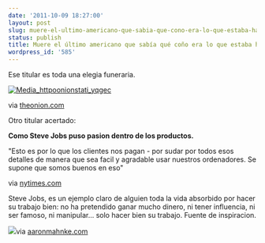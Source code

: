 ```yaml
---
date: '2011-10-09 18:27:00'
layout: post
slug: muere-el-ultimo-americano-que-sabia-que-cono-era-lo-que-estaba-haciendo
status: publish
title: Muere el último americano que sabía qué coño era lo que estaba haciendo
wordpress_id: '585'
---
```



    

Ese titular es toda una elegia funeraria.








[![Media_httpoonionstati_yqgec](http://jjdenis.files.wordpress.com/2011/10/media_httpoonionstati_yqgec-scaled1000.jpg?w=300)](http://jjdenis.files.wordpress.com/2011/10/media_httpoonionstati_yqgec-scaled1000.jpg)














via [theonion.com](http://www.theonion.com/articles/last-american-who-knew-what-the-fuck-he-was-doing,26268/)










Otro titular acertado:




**Como Steve Jobs puso pasion dentro de los productos.**




"Esto es por lo que los clientes nos pagan - por sudar por todos esos detalles de manera que sea facil y agradable usar nuestros ordenadores. Se supone que somos buenos en eso"




via [nytimes.com](http://www.nytimes.com/2011/10/08/business/how-steve-jobs-infused-passion-into-a-commodity.html?_r=2&pagewanted=1)







Steve Jobs, es un ejemplo claro de alguien toda la vida absorbido por hacer su trabajo bien: no ha pretendido ganar mucho dinero, ni tener influencia, ni ser famoso, ni manipular... solo hacer bien su trabajo. Fuente de inspiracion.




[![](http://www.wetfrogstudios.com/bling/jobs.jpg)](http://www.aaronmahnke.com/post/11082113453)via [aaronmahnke.com](http://www.aaronmahnke.com/post/11082113453)








  
